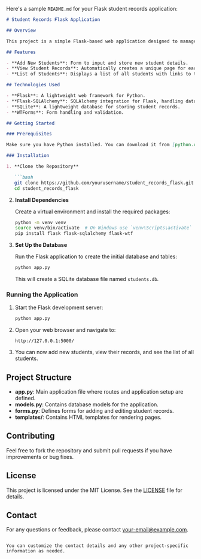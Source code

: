 Here's a sample `README.md` for your Flask student records application:

```markdown
# Student Records Flask Application

## Overview

This project is a simple Flask-based web application designed to manage student records. It allows you to add new students and view their details, including class notes, homework records, classwork, tests, and exams. The application uses Flask for web development and SQLAlchemy for database management.

## Features

- **Add New Students**: Form to input and store new student details.
- **View Student Records**: Automatically creates a unique page for each student to display their records.
- **List of Students**: Displays a list of all students with links to their individual records.

## Technologies Used

- **Flask**: A lightweight web framework for Python.
- **Flask-SQLAlchemy**: SQLAlchemy integration for Flask, handling database interactions.
- **SQLite**: A lightweight database for storing student records.
- **WTForms**: Form handling and validation.

## Getting Started

### Prerequisites

Make sure you have Python installed. You can download it from [python.org](https://www.python.org/downloads/).

### Installation

1. **Clone the Repository**

   ```bash
   git clone https://github.com/yourusername/student_records_flask.git
   cd student_records_flask
   ```

2. **Install Dependencies**

   Create a virtual environment and install the required packages:

   ```bash
   python -m venv venv
   source venv/bin/activate  # On Windows use `venv\Scripts\activate`
   pip install flask flask-sqlalchemy flask-wtf
   ```

3. **Set Up the Database**

   Run the Flask application to create the initial database and tables:

   ```bash
   python app.py
   ```

   This will create a SQLite database file named `students.db`.

### Running the Application

1. Start the Flask development server:

   ```bash
   python app.py
   ```

2. Open your web browser and navigate to:

   ```
   http://127.0.0.1:5000/
   ```

3. You can now add new students, view their records, and see the list of all students.

## Project Structure

- **app.py**: Main application file where routes and application setup are defined.
- **models.py**: Contains database models for the application.
- **forms.py**: Defines forms for adding and editing student records.
- **templates/**: Contains HTML templates for rendering pages.

## Contributing

Feel free to fork the repository and submit pull requests if you have improvements or bug fixes.

## License

This project is licensed under the MIT License. See the [LICENSE](LICENSE) file for details.

## Contact

For any questions or feedback, please contact [your-email@example.com](mailto:your-email@example.com).
```

You can customize the contact details and any other project-specific information as needed.
